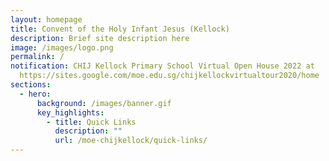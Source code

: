 ```yaml
---
layout: homepage
title: Convent of the Holy Infant Jesus (Kellock)
description: Brief site description here
image: /images/logo.png
permalink: /
notification: CHIJ Kellock Primary School Virtual Open House 2022 at
  https://sites.google.com/moe.edu.sg/chijkellockvirtualtour2020/home
sections:
  - hero:
      background: /images/banner.gif
      key_highlights:
        - title: Quick Links
          description: ""
          url: /moe-chijkellock/quick-links/
---
```

